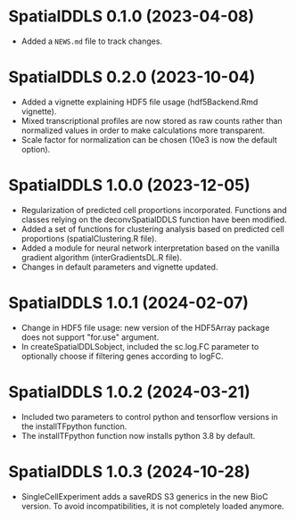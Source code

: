 # SpatialDDLS 0.1.0 (2023-04-08)

* Added a `NEWS.md` file to track changes.


# SpatialDDLS 0.2.0 (2023-10-04)

* Added a vignette explaining HDF5 file usage (hdf5Backend.Rmd vignette). 
* Mixed transcriptional profiles are now stored as raw counts rather than 
normalized values in order to make calculations more transparent. 
* Scale factor for normalization can be chosen (10e3 is now the default option). 


# SpatialDDLS 1.0.0 (2023-12-05)

* Regularization of predicted cell proportions incorporated. Functions and classes relying on the deconvSpatialDDLS function have been modified. 
* Added a set of functions for clustering analysis based on predicted cell proportions (spatialClustering.R file).
* Added a module for neural network interpretation based on the vanilla gradient algorithm (interGradientsDL.R file).
* Changes in default parameters and vignette updated.


# SpatialDDLS 1.0.1 (2024-02-07)

* Change in HDF5 file usage: new version of the HDF5Array package does not support "for.use" argument.
* In createSpatialDDLSobject, included the sc.log.FC parameter to optionally choose if filtering genes according to logFC. 


# SpatialDDLS 1.0.2 (2024-03-21)

* Included two parameters to control python and tensorflow versions in the installTFpython function.
* The installTFpython function now installs python 3.8 by default. 

# SpatialDDLS 1.0.3 (2024-10-28)

* SingleCellExperiment adds a saveRDS S3 generics in the new BioC version. To avoid incompatibilities, it is not completely loaded anymore. 
